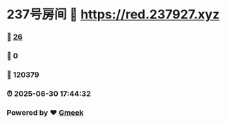 # 237号房间 :link: https://red.237927.xyz 
### :page_facing_up: [26](https://red.237927.xyz/tag.html) 
### :speech_balloon: 0 
### :hibiscus: 120379 
### :alarm_clock: 2025-06-30 17:44:32 
### Powered by :heart: [Gmeek](https://github.com/Meekdai/Gmeek)
